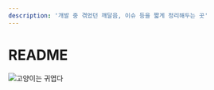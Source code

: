 ```yaml
---
description: '개발 중 겪었던 깨달음, 이슈 등을 짧게 정리해두는 곳'
---
```


# README

![&#xACE0;&#xC591;&#xC774;&#xB294; &#xADC0;&#xC5FD;&#xB2E4;](.gitbook/assets/cute-cute-cat.jpeg)



